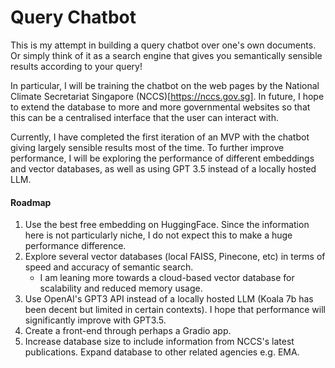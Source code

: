 # Query Chatbot 

This is my attempt in building a query chatbot over one's own documents. Or simply think of it as a search engine that gives you semantically sensible results according to your query! 

In particular, I will be training the chatbot on the web pages by the National Climate Secretariat Singapore (NCCS)[https://nccs.gov.sg]. In future, I hope to extend the database to more and more governmental websites so that this can be a centralised interface that the user can interact with. 

Currently, I have completed the first iteration of an MVP with the chatbot giving largely sensible results most of the time. To further improve performance, I will be exploring the performance of different embeddings and vector databases, as well as using GPT 3.5 instead of a locally hosted LLM. 

#### Roadmap 
1. Use the best free embedding on HuggingFace. Since the information here is not particularly niche, I do not expect this to make a huge performance difference. 
2. Explore several vector databases (local FAISS, Pinecone, etc) in terms of speed and accuracy of semantic search. 
   - I am leaning more towards a cloud-based vector database for scalability and reduced memory usage.
3. Use OpenAI's GPT3 API instead of a locally hosted LLM (Koala 7b has been decent but limited in certain contexts). I hope that performance will significantly improve with GPT3.5. 
4. Create a front-end through perhaps a Gradio app. 
5. Increase database size to include information from NCCS's latest publications. Expand database to other related agencies e.g. EMA. 